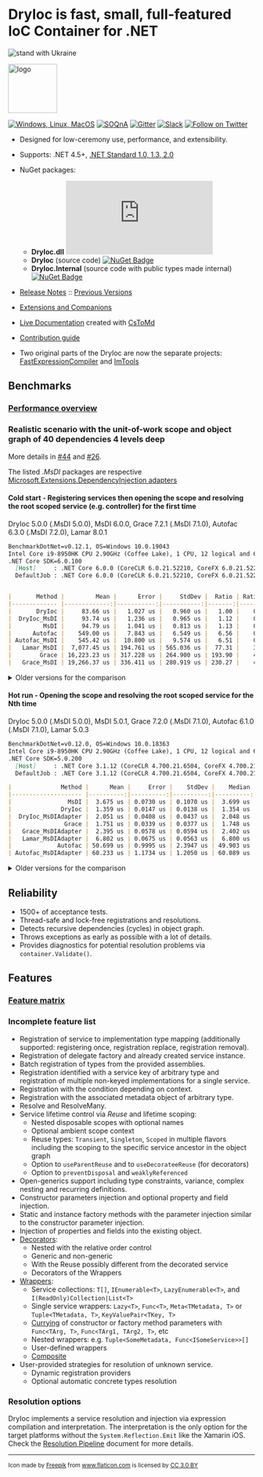 DryIoc is fast, small, full-featured IoC Container for .NET
===========================================================
![stand with Ukraine](https://badgen.net/badge/stand%20with/UKRAINE/?color=0057B8&labelColor=FFD700)


<img src="./logo/logo.svg" alt="logo" width="100px"/>

[![Windows, Linux, MacOS](https://ci.appveyor.com/api/projects/status/8eypvhn6ae70vk09?svg=true)](https://ci.appveyor.com/project/MaksimVolkau/dryioc-qt8fa)
[![SOQnA](https://img.shields.io/badge/StackOverflow-QnA-green.svg)](http://stackoverflow.com/questions/tagged/dryioc)
[![Gitter](https://img.shields.io/gitter/room/nwjs/nw.js.svg)](https://gitter.im/dadhi/DryIoc)
[![Slack](https://img.shields.io/badge/Slack-Chat-blue.svg)](https://dryioc.slack.com)
[![Follow on Twitter](https://img.shields.io/twitter/follow/dryioc.svg?style=social&label=Follow)](http://twitter.com/intent/user?screen_name=DryIoc)

[Autofac]: https://code.google.com/p/autofac/
[MEF]: http://mef.codeplex.com/
[DryIoc.dll]: https://www.nuget.org/packages/DryIoc.dll/
[DryIoc]: https://www.nuget.org/packages/DryIoc/
[DryIoc.Internal]: https://www.nuget.org/packages/DryIoc.Internal/
[DryIoc.MefAttributedModel]: https://www.nuget.org/packages/DryIoc.MefAttributedModel/

[DryIoc.MefAttributedModel.dll]: https://www.nuget.org/packages/DryIoc.MefAttributedModel.dll/
[WikiHome]: https://github.com/dadhi/DryIoc/blob/master/docs/DryIoc.Docs/Home.md#users-guide
[MefAttributedModel]: https://github.com/dadhi/DryIoc/blob/master/docs/DryIoc.Docs/MefAttributedModel.md

- Designed for low-ceremony use, performance, and extensibility.
- Supports: .NET 4.5+, [.NET Standard 1.0, 1.3, 2.0](https://github.com/dotnet/corefx/blob/master/Documentation/architecture/net-platform-standard.md)
- NuGet packages:
 
    - __DryIoc.dll__ [![NuGet Badge](https://buildstats.info/nuget/DryIoc.dll)](https://www.nuget.org/packages/DryIoc.dll)
    - __DryIoc__ (source code) [![NuGet Badge](https://buildstats.info/nuget/DryIoc)](https://www.nuget.org/packages/DryIoc)
    - __DryIoc.Internal__ (source code with public types made internal) [![NuGet Badge](https://buildstats.info/nuget/DryIoc.Internal)](https://www.nuget.org/packages/DryIoc.Internal)

- [Release Notes](https://github.com/dadhi/DryIoc/releases/tag/v4.8.7) :: [Previous Versions](https://github.com/dadhi/DryIoc/blob/master/docs/DryIoc.Docs/VersionHistory.md)
- [Extensions and Companions](Extensions.md)
- [Live Documentation][WikiHome] created with [CsToMd](https://github.com/dadhi/CsToMd)
- [Contribution guide](CONTRIBUTING.md)
- Two original parts of the DryIoc are now the separate projects: [FastExpressionCompiler](https://github.com/dadhi/FastExpressionCompiler) and [ImTools](https://github.com/dadhi/ImTools)

## Benchmarks

### [Performance overview](http://www.palmmedia.de/blog/2011/8/30/ioc-container-benchmark-performance-comparison)

### Realistic scenario with the unit-of-work scope and object graph of 40 dependencies 4 levels deep

More details in [#44](https://github.com/dadhi/DryIoc/issues/44#issuecomment-466440634) and [#26](https://github.com/dadhi/DryIoc/issues/26#issuecomment-466460255).

The listed *.MsDI* packages are respective [Microsoft.Extensions.DependencyInjection adapters](https://docs.microsoft.com/en-us/aspnet/core/fundamentals/dependency-injection?view=aspnetcore-3.1#default-service-container-replacement)

#### Cold start - Registering services then opening the scope and resolving the root scoped service (e.g. controller) for the first time

DryIoc 5.0.0 (.MsDI 5.0.0), MsDI 6.0.0, Grace 7.2.1 (.MsDI 7.1.0), Autofac 6.3.0 (.MsDI 7.2.0), Lamar 8.0.1

```md
BenchmarkDotNet=v0.12.1, OS=Windows 10.0.19043
Intel Core i9-8950HK CPU 2.90GHz (Coffee Lake), 1 CPU, 12 logical and 6 physical cores
.NET Core SDK=6.0.100
  [Host]     : .NET Core 6.0.0 (CoreCLR 6.0.21.52210, CoreFX 6.0.21.52210), X64 RyuJIT
  DefaultJob : .NET Core 6.0.0 (CoreCLR 6.0.21.52210, CoreFX 6.0.21.52210), X64 RyuJIT


|       Method |         Mean |      Error |     StdDev |  Ratio | RatioSD |    Gen 0 |   Gen 1 |  Gen 2 | Allocated |
|------------- |-------------:|-----------:|-----------:|-------:|--------:|---------:|--------:|-------:|----------:|
|       DryIoc |     83.66 us |   1.027 us |   0.960 us |   1.00 |    0.00 |   6.5918 |  0.4883 |      - |  40.56 KB |
|  DryIoc_MsDI |     93.74 us |   1.236 us |   0.965 us |   1.12 |    0.02 |   8.3008 |  0.6104 |      - |  51.43 KB |
|         MsDI |     94.79 us |   1.041 us |   0.813 us |   1.13 |    0.02 |  11.8408 |  4.2725 |      - |  72.58 KB |
|      Autofac |    549.00 us |   7.843 us |   6.549 us |   6.56 |    0.12 |  51.7578 | 25.3906 | 1.9531 | 317.27 KB |
| Autofac_MsDI |    545.42 us |  10.800 us |   9.574 us |   6.51 |    0.12 |  54.6875 | 27.3438 | 2.9297 |    340 KB |
|   Lamar_MsDI |  7,077.45 us | 194.761 us | 565.036 us |  77.31 |    3.31 |        - |       - |      - | 649.71 KB |
|        Grace | 16,223.23 us | 317.228 us | 264.900 us | 193.90 |    4.16 |  93.7500 | 31.2500 |      - | 735.76 KB |
|   Grace_MsDI | 19,266.37 us | 336.411 us | 280.919 us | 230.27 |    4.37 | 125.0000 | 62.5000 |      - | 907.39 KB |
```

<details>
  <summary>Older versions for the comparison</summary>

DryIoc 4.5.0 (.MsDI 5.0.0), MsDI 3.1.8, Grace 7.1.1 (.MsDI 7.0.1), Autofac 6.0.0 (.MsDI 7.0.2), Lamar 4.3.1

```md
BenchmarkDotNet=v0.12.0, OS=Windows 10.0.19041
Intel Core i7-8565U CPU 1.80GHz (Whiskey Lake), 1 CPU, 8 logical and 4 physical cores
.NET Core SDK=3.1.402
  [Host]     : .NET Core 3.1.8 (CoreCLR 4.700.20.41105, CoreFX 4.700.20.41903), X64 RyuJIT
  DefaultJob : .NET Core 3.1.8 (CoreCLR 4.700.20.41105, CoreFX 4.700.20.41903), X64 RyuJIT


|       Method |        Mean |     Error |    StdDev |  Ratio | RatioSD |    Gen 0 |   Gen 1 |  Gen 2 | Allocated |
|------------- |------------:|----------:|----------:|-------:|--------:|---------:|--------:|-------:|----------:|
|       DryIoc |    129.6 us |   1.90 us |   1.68 us |   0.86 |    0.02 |  16.3574 |  0.2441 |      - |  67.52 KB |
|  DryIoc_MsDI |    161.9 us |   1.74 us |   1.63 us |   1.07 |    0.03 |  21.4844 |  0.2441 |      - |   88.6 KB |
|         MsDI |    150.8 us |   2.83 us |   3.03 us |   1.00 |    0.00 |  18.0664 |  0.2441 |      - |  73.86 KB |
|      Autofac |    789.4 us |  19.84 us |  20.38 us |   5.24 |    0.18 |  50.7813 | 25.3906 | 1.9531 | 311.12 KB |
| Autofac_MsDI |    784.9 us |  15.04 us |  18.47 us |   5.20 |    0.15 |  54.6875 | 27.3438 | 1.9531 | 335.07 KB |
|   Lamar_MsDI | 10,938.2 us | 308.25 us | 874.46 us |  70.86 |    4.29 |        - |       - |      - | 696.16 KB |
|        Grace | 21,380.9 us | 375.46 us | 351.21 us | 141.65 |    2.83 | 156.2500 | 62.5000 |      - | 729.12 KB |
|   Grace_MsDI | 24,102.4 us | 243.21 us | 203.09 us | 159.26 |    3.52 | 187.5000 | 93.7500 |      - | 894.57 KB |
```
</details>


#### Hot run - Opening the scope and resolving the root scoped service for the Nth time

DryIoc 5.0.0 (.MsDI 5.0.0), MsDI 5.0.1, Grace 7.2.0 (.MsDI 7.1.0), Autofac 6.1.0 (.MsDI 7.1.0), Lamar 5.0.3

```md
BenchmarkDotNet=v0.12.0, OS=Windows 10.0.18363
Intel Core i9-8950HK CPU 2.90GHz (Coffee Lake), 1 CPU, 12 logical and 6 physical cores
.NET Core SDK=5.0.200
  [Host]     : .NET Core 3.1.12 (CoreCLR 4.700.21.6504, CoreFX 4.700.21.6905), X64 RyuJIT
  DefaultJob : .NET Core 3.1.12 (CoreCLR 4.700.21.6504, CoreFX 4.700.21.6905), X64 RyuJIT

|              Method |      Mean |     Error |    StdDev |    Median | Ratio | RatioSD |   Gen 0 |  Gen 1 | Gen 2 | Allocated |
|-------------------- |----------:|----------:|----------:|----------:|------:|--------:|--------:|-------:|------:|----------:|
|                MsDI |  3.675 us | 0.0730 us | 0.1070 us |  3.699 us |  1.00 |    0.00 |  0.7095 | 0.0114 |     - |   4.35 KB |
|              DryIoc |  1.359 us | 0.0147 us | 0.0138 us |  1.354 us |  0.37 |    0.01 |  0.4768 | 0.0057 |     - |   2.93 KB |
|  DryIoc_MsDIAdapter |  2.051 us | 0.0408 us | 0.0437 us |  2.048 us |  0.56 |    0.02 |  0.4807 | 0.0038 |     - |   2.95 KB |
|               Grace |  1.751 us | 0.0339 us | 0.0377 us |  1.748 us |  0.47 |    0.02 |  0.5150 | 0.0076 |     - |   3.17 KB |
|   Grace_MsDIAdapter |  2.395 us | 0.0578 us | 0.0594 us |  2.402 us |  0.65 |    0.03 |  0.5569 |      - |     - |   3.41 KB |
|   Lamar_MsDIAdapter |  6.802 us | 0.0675 us | 0.0563 us |  6.800 us |  1.85 |    0.06 |  1.5335 | 0.7629 |     - |   9.44 KB |
|             Autofac | 50.699 us | 0.9995 us | 2.3947 us | 49.903 us | 14.13 |    0.81 |  7.7515 | 0.6104 |     - |  47.84 KB |
| Autofac_MsDIAdapter | 60.233 us | 1.1734 us | 1.2050 us | 60.089 us | 16.38 |    0.46 | 10.7422 | 0.8545 |     - |  66.26 KB |

```

<details>
<summary>Older versions for the comparison</summary>

DryIoc 4.5.0 (.MsDI 5.0.0), MsDI 3.1.8, Grace 7.1.1 (.MsDI 7.0.1), Autofac 6.0.0 (.MsDI 7.0.2), Lamar 4.3.1

```md
BenchmarkDotNet=v0.12.0, OS=Windows 10.0.19041
Intel Core i7-8565U CPU 1.80GHz (Whiskey Lake), 1 CPU, 8 logical and 4 physical cores
.NET Core SDK=3.1.402
  [Host]     : .NET Core 3.1.8 (CoreCLR 4.700.20.41105, CoreFX 4.700.20.41903), X64 RyuJIT
  DefaultJob : .NET Core 3.1.8 (CoreCLR 4.700.20.41105, CoreFX 4.700.20.41903), X64 RyuJIT


|       Method |      Mean |     Error |    StdDev | Ratio | RatioSD |   Gen 0 |  Gen 1 | Gen 2 | Allocated |
|------------- |----------:|----------:|----------:|------:|--------:|--------:|-------:|------:|----------:|
|         MsDI |  4.530 us | 0.0437 us | 0.0388 us |  1.00 |    0.00 |  1.0605 |      - |     - |   4.35 KB |
|       DryIoc |  1.653 us | 0.0118 us | 0.0104 us |  0.37 |    0.00 |  0.7229 |      - |     - |   2.96 KB |
|  DryIoc_MsDI |  2.629 us | 0.0524 us | 0.0644 us |  0.58 |    0.01 |  0.7286 |      - |     - |   2.98 KB |
|        Grace |  2.229 us | 0.0432 us | 0.0546 us |  0.49 |    0.02 |  0.7744 |      - |     - |   3.17 KB |
|   Grace_MsDI |  3.007 us | 0.0586 us | 0.0675 us |  0.67 |    0.02 |  0.8354 |      - |     - |   3.41 KB |
|   Lamar_MsDI |  9.270 us | 0.0788 us | 0.0737 us |  2.05 |    0.03 |  0.9308 | 0.4578 |     - |    5.7 KB |
|      Autofac | 60.151 us | 0.5309 us | 0.4707 us | 13.28 |    0.15 | 11.4746 |      - |     - |  47.28 KB |
| Autofac_MsDI | 74.027 us | 0.5597 us | 0.4370 us | 16.36 |    0.21 | 16.1133 |      - |     - |  66.09 KB |
```

</details>


## Reliability

* 1500+ of acceptance tests.
* Thread-safe and lock-free registrations and resolutions. 
* Detects recursive dependencies (cycles) in object graph.
* Throws exceptions as early as possible with a lot of details.
* Provides diagnostics for potential resolution problems via `container.Validate()`.


## Features

### [Feature matrix](http://featuretests.apphb.com/DependencyInjection.html)

### Incomplete feature list 

* Registration of service to implementation type mapping (additionally supported: registering once, registration replace, registration removal). 
* Registration of delegate factory and already created service instance.
* Batch registration of types from the provided assemblies.
* Registration identified with a service key of arbitrary type and registration of multiple non-keyed implementations for a single service.
* Registration with the condition depending on context.
* Registration with the associated metadata object of arbitrary type.
* Resolve and ResolveMany. 
* Service lifetime control via *Reuse* and lifetime scoping:
    * Nested disposable scopes with optional names 
    * Optional ambient scope context
    * Reuse types: `Transient`, `Singleton`, `Scoped` in multiple flavors including the scoping to the specific service ancestor in the object graph
    * Option to `useParentReuse` and to `useDecorateeReuse` (for decorators)
    * Option to `preventDisposal` and `weaklyReferenced`
* Open-generics support including type constraints, variance, complex nesting and recurring definitions.
* Constructor parameters injection and optional property and field injection.
* Static and instance factory methods with the parameter injection similar to the constructor parameter injection.
* Injection of properties and fields into the existing object.
* [Decorators](https://github.com/dadhi/DryIoc/blob/master/docs/DryIoc.Docs/Decorators.md):
    * Nested with the relative order control
    * Generic and non-generic
    * With the Reuse possibly different from the decorated service
    * Decorators of the Wrappers
* [Wrappers](https://github.com/dadhi/DryIoc/blob/master/docs/DryIoc.Docs/Wrappers.md):
    * Service collections: `T[]`, `IEnumerable<T>`, `LazyEnumerable<T>`, and  `I(ReadOnly)Collection|List<T>`
    * Single service wrappers: `Lazy<T>`, `Func<T>`, `Meta<TMetadata, T>` or `Tuple<TMetadata, T>`, `KeyValuePair<TKey, T>`
    * [Currying](http://en.wikipedia.org/wiki/Currying) of constructor or factory method parameters with `Func<TArg, T>`, `Func<TArg1, TArg2, T>`, etc
    * Nested wrappers: e.g. `Tuple<SomeMetadata, Func<ISomeService>>[]`
    * User-defined wrappers
    * [Composite](https://github.com/dadhi/DryIoc/blob/master/docs/DryIoc.Docs/Wrappers.md#composite-pattern-support)
* User-provided strategies for resolution of unknown service.
    * Dynamic registration providers
    * Optional automatic concrete types resolution

### Resolution options

DryIoc implements a service resolution and injection via expression compilation and interpretation.
The interpretation is the only option for the target platforms without the `System.Reflection.Emit` like the Xamarin iOS.
Check the [Resolution Pipeline](https://github.com/dadhi/DryIoc/blob/master/docs/DryIoc.Docs/ResolutionPipeline.md) document for more details. 

---
<small>Icon made by <a href="http://www.freepik.com" title="Freepik">Freepik</a> from <a href="https://www.flaticon.com/" title="Flaticon">www.flaticon.com</a> is licensed by <a href="http://creativecommons.org/licenses/by/3.0/" title="Creative Commons BY 3.0" target="_blank">CC 3.0 BY</a></small>
